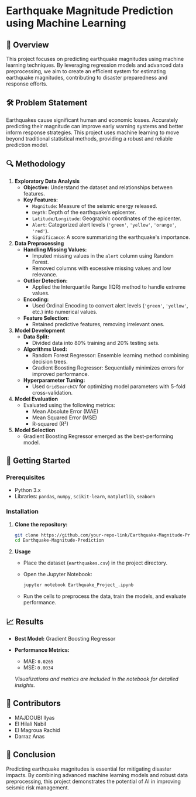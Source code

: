 # Earthquake Magnitude Prediction using Machine Learning

## 📖 Overview

This project focuses on predicting earthquake magnitudes using machine learning techniques. By leveraging regression models and advanced data preprocessing, we aim to create an efficient system for estimating earthquake magnitudes, contributing to disaster preparedness and response efforts.

## 🛠 Problem Statement

Earthquakes cause significant human and economic losses. Accurately predicting their magnitude can improve early warning systems and better inform response strategies. This project uses machine learning to move beyond traditional statistical methods, providing a robust and reliable prediction model.

## 🔍 Methodology

1.  **Exploratory Data Analysis**
    *   **Objective:** Understand the dataset and relationships between features.
    *   **Key Features:**
        *   `Magnitude`: Measure of the seismic energy released.
        *   `Depth`: Depth of the earthquake’s epicenter.
        *   `Latitude/Longitude`: Geographic coordinates of the epicenter.
        *   `Alert`: Categorized alert levels (`'green'`, `'yellow'`, `'orange'`, `'red'`).
        *   `Significance`: A score summarizing the earthquake's importance.
2.  **Data Preprocessing**
    *   **Handling Missing Values:**
        *   Imputed missing values in the `alert` column using Random Forest.
        *   Removed columns with excessive missing values and low relevance.
    *   **Outlier Detection:**
        *   Applied the Interquartile Range (IQR) method to handle extreme values.
    *   **Encoding:**
        *   Used Ordinal Encoding to convert alert levels (`'green'`, `'yellow'`, etc.) into numerical values.
    *   **Feature Selection:**
        *   Retained predictive features, removing irrelevant ones.
3.  **Model Development**
    *   **Data Split:**
        *   Divided data into 80% training and 20% testing sets.
    *   **Algorithms Used:**
        *   Random Forest Regressor: Ensemble learning method combining decision trees.
        *   Gradient Boosting Regressor: Sequentially minimizes errors for improved performance.
    *   **Hyperparameter Tuning:**
        *   Used `GridSearchCV` for optimizing model parameters with 5-fold cross-validation.
4.  **Model Evaluation**
    *   Evaluated using the following metrics:
        *   Mean Absolute Error (MAE)
        *   Mean Squared Error (MSE)
        *   R-squared (R²)
5.  **Model Selection**
    *   Gradient Boosting Regressor emerged as the best-performing model.

## 🚀 Getting Started

### Prerequisites

*   Python 3.x
*   Libraries: `pandas`, `numpy`, `scikit-learn`, `matplotlib`, `seaborn`

### Installation

1.  **Clone the repository:**

    ```bash
    git clone https://github.com/your-repo-link/Earthquake-Magnitude-Prediction.git
    cd Earthquake-Magnitude-Prediction
    ```

3.  **Usage**
    *   Place the dataset (`earthquakes.csv`) in the project directory.
    *   Open the Jupyter Notebook:

        ```bash
        jupyter notebook Earthquake_Project_.ipynb
        ```
    *   Run the cells to preprocess the data, train the models, and evaluate performance.

## 📈 Results

*   **Best Model:** Gradient Boosting Regressor
*   **Performance Metrics:**
    *   MAE: `0.0265`
    *   MSE: `0.0034`

    *Visualizations and metrics are included in the notebook for detailed insights.*

## 👥 Contributors

*   MAJDOUBI Ilyas
*   El Hilali Nabil
*   El Magroua Rachid
*   Darraz Anas

## 🏁 Conclusion

Predicting earthquake magnitudes is essential for mitigating disaster impacts. By combining advanced machine learning models and robust data preprocessing, this project demonstrates the potential of AI in improving seismic risk management.
